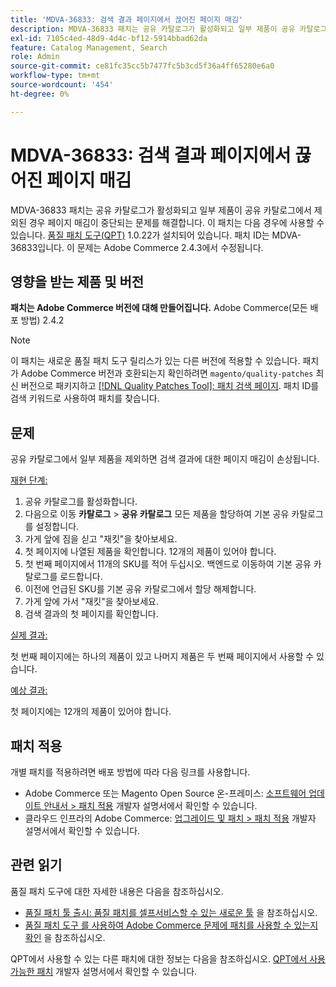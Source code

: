 ```yaml
---
title: 'MDVA-36833: 검색 결과 페이지에서 끊어진 페이지 매김'
description: MDVA-36833 패치는 공유 카탈로그가 활성화되고 일부 제품이 공유 카탈로그에서 제외된 경우 페이지 매김이 중단되는 문제를 해결합니다. 이 패치는 [Quality Patches Tool (QPT)](/help/announcements/adobe-commerce-announcements/magento-quality-patches-released-new-tool-to-self-serve-quality-patches.md) 1.0.22가 설치된 경우 사용할 수 있습니다. 패치 ID는 MDVA-36833입니다. 이 문제는 Adobe Commerce 2.4.3에서 수정됩니다.
exl-id: 7105c4ed-48d9-4d4c-bf12-5914bbad62da
feature: Catalog Management, Search
role: Admin
source-git-commit: ce81fc35cc5b7477fc5b3cd5f36a4ff65280e6a0
workflow-type: tm+mt
source-wordcount: '454'
ht-degree: 0%

---
```


# MDVA-36833: 검색 결과 페이지에서 끊어진 페이지 매김

MDVA-36833 패치는 공유 카탈로그가 활성화되고 일부 제품이 공유 카탈로그에서 제외된 경우 페이지 매김이 중단되는 문제를 해결합니다. 이 패치는 다음 경우에 사용할 수 있습니다. [품질 패치 도구(QPT)](/help/announcements/adobe-commerce-announcements/magento-quality-patches-released-new-tool-to-self-serve-quality-patches.md) 1.0.22가 설치되어 있습니다. 패치 ID는 MDVA-36833입니다. 이 문제는 Adobe Commerce 2.4.3에서 수정됩니다.

## 영향을 받는 제품 및 버전

**패치는 Adobe Commerce 버전에 대해 만들어집니다.** Adobe Commerce(모든 배포 방법) 2.4.2

>[!NOTE]
>
>이 패치는 새로운 품질 패치 도구 릴리스가 있는 다른 버전에 적용할 수 있습니다. 패치가 Adobe Commerce 버전과 호환되는지 확인하려면 `magento/quality-patches` 최신 버전으로 패키지하고 [[!DNL Quality Patches Tool]: 패치 검색 페이지](https://devdocs.magento.com/quality-patches/tool.html#patch-grid). 패치 ID를 검색 키워드로 사용하여 패치를 찾습니다.

## 문제

공유 카탈로그에서 일부 제품을 제외하면 검색 결과에 대한 페이지 매김이 손상됩니다.

<u>재현 단계:</u>

1. 공유 카탈로그를 활성화합니다.
1. 다음으로 이동 **카탈로그** > **공유 카탈로그** 모든 제품을 할당하여 기본 공유 카탈로그를 설정합니다.
1. 가게 앞에 짐을 싣고 &quot;재킷&quot;을 찾아보세요.
1. 첫 페이지에 나열된 제품을 확인합니다. 12개의 제품이 있어야 합니다.
1. 첫 번째 페이지에서 11개의 SKU를 적어 두십시오. 백엔드로 이동하여 기본 공유 카탈로그를 로드합니다.
1. 이전에 언급된 SKU를 기본 공유 카탈로그에서 할당 해제합니다.
1. 가게 앞에 가서 &quot;재킷&quot;을 찾아보세요.
1. 검색 결과의 첫 페이지를 확인합니다.

<u>실제 결과:</u>

첫 번째 페이지에는 하나의 제품이 있고 나머지 제품은 두 번째 페이지에서 사용할 수 있습니다.

<u>예상 결과:</u>

첫 페이지에는 12개의 제품이 있어야 합니다.

## 패치 적용

개별 패치를 적용하려면 배포 방법에 따라 다음 링크를 사용합니다.

* Adobe Commerce 또는 Magento Open Source 온-프레미스: [소프트웨어 업데이트 안내서 > 패치 적용](https://devdocs.magento.com/guides/v2.4/comp-mgr/patching/mqp.html) 개발자 설명서에서 확인할 수 있습니다.
* 클라우드 인프라의 Adobe Commerce: [업그레이드 및 패치 > 패치 적용](https://devdocs.magento.com/cloud/project/project-patch.html) 개발자 설명서에서 확인할 수 있습니다.


## 관련 읽기

품질 패치 도구에 대한 자세한 내용은 다음을 참조하십시오.

* [품질 패치 툴 출시: 품질 패치를 셀프서비스할 수 있는 새로운 툴](/help/announcements/adobe-commerce-announcements/magento-quality-patches-released-new-tool-to-self-serve-quality-patches.md) 을 참조하십시오.
* [품질 패치 도구 를 사용하여 Adobe Commerce 문제에 패치를 사용할 수 있는지 확인](/help/support-tools/patches-available-in-qpt-tool/check-patch-for-magento-issue-with-magento-quality-patches.md) 을 참조하십시오.

QPT에서 사용할 수 있는 다른 패치에 대한 정보는 다음을 참조하십시오. [QPT에서 사용 가능한 패치](https://devdocs.magento.com/quality-patches/tool.html#patch-grid) 개발자 설명서에서 확인할 수 있습니다.
